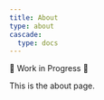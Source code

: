 ```yaml
---
title: About
type: about
cascade:
  type: docs
---
```


🚧 Work in Progress 🚧

This is the about page.
